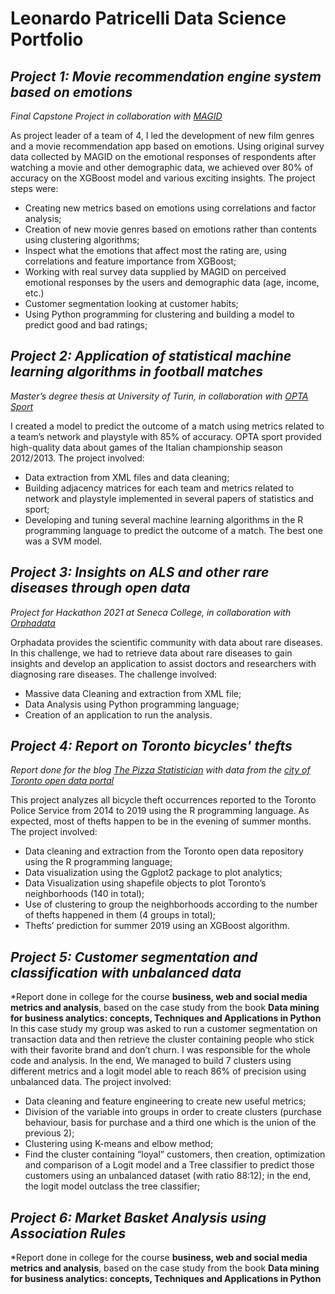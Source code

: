 # Leonardo Patricelli Data Science Portfolio

## *Project 1: Movie recommendation engine system based on emotions*
*Final Capstone Project in collaboration with [MAGID]( https://magid.com/ )* 

As project leader of a team of 4, I led the development of new film genres and a movie recommendation app based on emotions. Using original survey data collected by MAGID on the emotional responses of respondents after watching a movie and other demographic data, we achieved over 80% of accuracy on the XGBoost model and various exciting insights.
The project steps were:

- Creating new metrics based on emotions using correlations and factor analysis;
-	Creation of new movie genres based on emotions rather than contents using clustering algorithms;
-	Inspect what the emotions that affect most the rating are, using correlations and feature importance from XGBoost;
-	Working with real survey data supplied by MAGID on perceived emotional responses by the users and demographic data (age, income, etc.)
-	Customer segmentation looking at customer habits;
-	Using Python programming for clustering and building a model to predict good and bad ratings;

## *Project 2: Application of statistical machine learning algorithms in football matches*
*Master’s degree thesis at University of Turin, in collaboration with [OPTA Sport](https://www.optasports.com/)*

I created a model to predict the outcome of a match using metrics related to a team’s network and playstyle with 85% of accuracy. OPTA sport provided high-quality data about games of the Italian championship season 2012/2013. The project involved:

- Data extraction from XML files and data cleaning; 
- Building adjacency matrices for each team and metrics related to network and playstyle implemented in several papers of statistics and sport;
- Developing and tuning several machine learning algorithms in the R programming language to predict the outcome of a match. The best one was a SVM model.

## *Project 3: Insights on ALS and other rare diseases through open data*
*Project for Hackathon 2021 at Seneca College, in collaboration with [Orphadata](http://www.orphadata.org/cgi-bin/index.php)*

Orphadata provides the scientific community with data about rare diseases. In this challenge, we had to retrieve data about rare diseases to gain insights and develop an application to assist doctors and researchers with diagnosing rare diseases. The challenge involved:

- Massive data Cleaning and extraction from XML file; 
- Data Analysis using Python programming language; 
- Creation of an application to run the analysis.

## *Project 4: Report on Toronto bicycles' thefts*
*Report done for the blog [The Pizza Statistician](https://ianux22.wixsite.com/thepizzastatistician) with data from the [city of Toronto open data portal](https://open.toronto.ca/dataset/bicycle-thefts/)*

This project analyzes all bicycle theft occurrences reported to the Toronto Police Service from 2014 to 2019 using the R programming language. As expected, most of thefts happen to be in the evening of summer months. The project involved: 
-	Data cleaning and extraction from the Toronto open data repository using the R programming language;
-	Data visualization using the Ggplot2 package to plot analytics;
-	Data Visualization using shapefile objects to plot Toronto’s neighborhoods (140 in total);
-	 Use of clustering to group the neighborhoods according to the number of thefts happened in them (4 groups in total);
-	Thefts’ prediction for summer 2019 using an XGBoost algorithm.

## *Project 5: Customer segmentation and classification with unbalanced data*
*Report done in college for the course **business, web and social media metrics and analysis**, based on the case study from the book **Data mining for business analytics: concepts, Techniques and Applications in Python**
In this case study my group was asked to run a customer segmentation on transaction data and then retrieve the cluster containing people who stick with their favorite brand and don’t churn.
I was responsible for the whole code and analysis. In the end, We managed to build 7 clusters using different metrics and a logit model able to reach 86% of precision using unbalanced data. The project involved: 
-	Data cleaning and feature engineering to create new useful metrics;
-	Division of the variable into groups in order to create clusters (purchase behaviour, basis for purchase and a third one which is the union of the previous 2);
-	Clustering using K-means and elbow method;
-	Find the cluster containing “loyal” customers, then creation, optimization and comparison of a Logit model and a Tree classifier to predict those customers using an unbalanced dataset (with ratio 88:12); in the end, the logit model outclass the tree classifier;

## *Project 6: Market Basket Analysis using Association Rules*
*Report done in college for the course **business, web and social media metrics and analysis**, based on the case study from the book **Data mining for business analytics: concepts, Techniques and Applications in Python**
